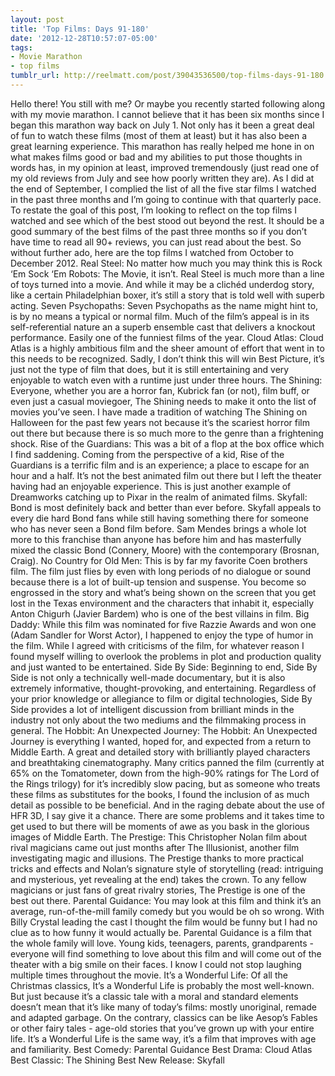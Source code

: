 ```yaml
---
layout: post
title: 'Top Films: Days 91-180'
date: '2012-12-28T10:57:07-05:00'
tags:
- Movie Marathon
- top films
tumblr_url: http://reelmatt.com/post/39043536500/top-films-days-91-180
---
```

Hello there! You still with me? Or maybe you recently started following along with my movie marathon. I cannot believe that it has been six months since I began this marathon way back on July 1. Not only has it been a great deal of fun to watch these films (most of them at least) but it has also been a great learning experience. This marathon has really helped me hone in on what makes films good or bad and my abilities to put those thoughts in words has, in my opinion at least, improved tremendously (just read one of my old reviews from July and see how poorly written they are).
As I did at the end of September, I complied the list of all the five star films I watched in the past three months and I’m going to continue with that quarterly pace. To restate the goal of this post, I’m looking to reflect on the top films I watched and see which of the best stood out beyond the rest. It should be a good summary of the best films of the past three months so if you don’t have time to read all 90+ reviews, you can just read about the best.
So without further ado, here are the top films I watched from October to December 2012.
Real Steel: No matter how much you may think this is Rock ‘Em Sock ‘Em Robots: The Movie, it isn’t. Real Steel is much more than a line of toys turned into a movie. And while it may be a clichéd underdog story, like a certain Philadelphian boxer, it’s still a story that is told well with superb acting.
Seven Psychopaths: Seven Psychopaths as the name might hint to, is by no means a typical or normal film. Much of the film’s appeal is in its self-referential nature an a superb ensemble cast that delivers a knockout performance. Easily one of the funniest films of the year.
Cloud Atlas: Cloud Atlas is a highly ambitious film and the sheer amount of effort that went in to this needs to be recognized. Sadly, I don’t think this will win Best Picture, it’s just not the type of film that does, but it is still entertaining and very enjoyable to watch even with a runtime just under three hours.
The Shining: Everyone, whether you are a horror fan, Kubrick fan (or not), film buff, or even just a casual moviegoer, The Shining needs to make it onto the list of movies you’ve seen. I have made a tradition of watching The Shining on Halloween for the past few years not because it’s the scariest horror film out there but because there is so much more to the genre than a frightening shock.
Rise of the Guardians: This was a bit of a flop at the box office which I find saddening. Coming from the perspective of a kid, Rise of the Guardians is a terrific film and is an experience; a place to escape for an hour and a half. It’s not the best animated film out there but I left the theater having had an enjoyable experience. This is just another example of Dreamworks catching up to Pixar in the realm of animated films.
Skyfall: Bond is most definitely back and better than ever before. Skyfall appeals to every die hard Bond fans while still having something there for someone who has never seen a Bond film before. Sam Mendes brings a whole lot more to this franchise than anyone has before him and has masterfully mixed the classic Bond (Connery, Moore) with the contemporary (Brosnan, Craig).
No Country for Old Men: This is by far my favorite Coen brothers film. The film just flies by even with long periods of no dialogue or sound because there is a lot of built-up tension and suspense. You become so engrossed in the story and what’s being shown on the screen that you get lost in the Texas environment and the characters that inhabit it, especially Anton Chigurh (Javier Bardem) who is one of the best villains in film.
Big Daddy: While this film was nominated for five Razzie Awards and won one (Adam Sandler for Worst Actor), I happened to enjoy the type of humor in the film. While I agreed with criticisms of the film, for whatever reason I found myself willing to overlook the problems in plot and production quality and just wanted to be entertained.
Side By Side: Beginning to end, Side By Side is not only a technically well-made documentary, but it is also extremely informative, thought-provoking, and entertaining. Regardless of your prior knowledge or allegiance to film or digital technologies, Side By Side provides a lot of intelligent discussion from brilliant minds in the industry not only about the two mediums and the filmmaking process in general.
The Hobbit: An Unexpected Journey: The Hobbit: An Unexpected Journey is everything I wanted, hoped for, and expected from a return to Middle Earth. A great and detailed story with brilliantly played characters and breathtaking cinematography. Many critics panned the film (currently at 65% on the Tomatometer, down from the high-90% ratings for The Lord of the Rings trilogy) for it’s incredibly slow pacing, but as someone who treats these films as substitutes for the books, I found the inclusion of as much detail as possible to be beneficial. And in the raging debate about the use of HFR 3D, I say give it a chance. There are some problems and it takes time to get used to but there will be moments of awe as you bask in the glorious images of Middle Earth.
The Prestige: This Christopher Nolan film about rival magicians came out just months after The Illusionist, another film investigating magic and illusions. The Prestige thanks to more practical tricks and effects and Nolan’s signature style of storytelling (read: intriguing and mysterious, yet revealing at the end) takes the crown. To any fellow magicians or just fans of great rivalry stories, The Prestige is one of the best out there.
Parental Guidance: You may look at this film and think it’s an average, run-of-the-mill family comedy but you would be oh so wrong. With Billy Crystal leading the cast I thought the film would be funny but I had no clue as to how funny it would actually be. Parental Guidance is a film that the whole family will love. Young kids, teenagers, parents, grandparents - everyone will find something to love about this film and will come out of the theater with a big smile on their faces. I know I could not stop laughing multiple times throughout the movie.
It’s a Wonderful Life: Of all the Christmas classics, It’s a Wonderful Life is probably the most well-known. But just because it’s a classic tale with a moral and standard elements doesn’t mean that it’s like many of today’s films: mostly unoriginal, remade and adapted garbage. On the contrary, classics can be like Aesop’s Fables or other fairy tales - age-old stories that you’ve grown up with your entire life. It’s a Wonderful Life is the same way, it’s a film that improves with age and familiarity.
Best Comedy: Parental Guidance
Best Drama: Cloud Atlas
Best Classic: The Shining
Best New Release: Skyfall
